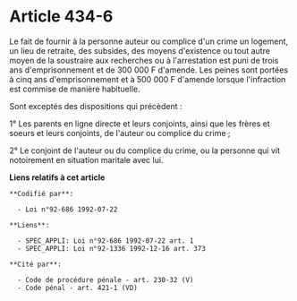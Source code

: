 # Article 434-6

Le fait de fournir à la personne auteur ou complice d'un crime un logement, un lieu de retraite, des subsides, des moyens
d'existence ou tout autre moyen de la soustraire aux recherches ou à l'arrestation est puni de trois ans d'emprisonnement et
de 300 000 F d'amende. Les peines sont portées à cinq ans d'emprisonnement et à 500 000 F d'amende lorsque l'infraction est
commise de manière habituelle.

Sont exceptés des dispositions qui précèdent :

1° Les parents en ligne directe et leurs conjoints, ainsi que les frères et soeurs et leurs conjoints, de l'auteur ou
complice du crime ;

2° Le conjoint de l'auteur ou du complice du crime, ou la personne qui vit notoirement en situation maritale avec lui.

**Liens relatifs à cet article**

	**Codifié par**:

	  - Loi n°92-686 1992-07-22

	**Liens**:

	  - SPEC_APPLI: Loi n°92-686 1992-07-22 art. 1
	  - SPEC_APPLI: Loi n°92-1336 1992-12-16 art. 373

	**Cité par**:

	  - Code de procédure pénale - art. 230-32 (V)
	  - Code pénal - art. 421-1 (VD)
